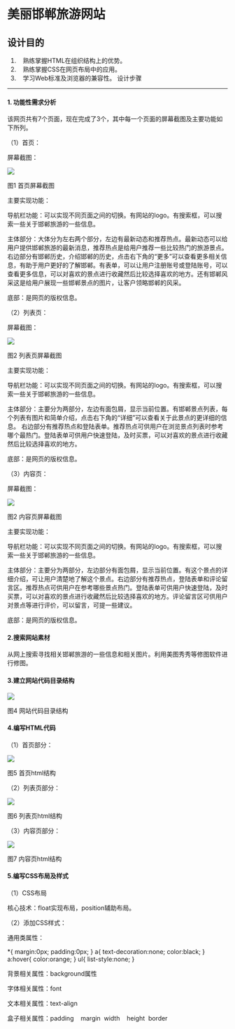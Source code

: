 美丽邯郸旅游网站
================
设计目的
--------
1.    熟练掌握HTML在组织结构上的优势。
2.    熟练掌握CSS在网页布局中的应用。
3.    学习Web标准及浏览器的兼容性。
设计步骤
--------
<h4>1. 功能性需求分析</h4>
该网页共有7个页面，现在完成了3个，其中每一个页面的屏幕截图及主要功能如下所列。

（1）首页：

屏幕截图：

![](设计文档用到的图片/美丽邯郸首页.png)

图1 首页屏幕截图

主要实现功能：

导航栏功能：可以实现不同页面之间的切换。有网站的logo。有搜索框，可以搜索一些关于邯郸旅游的一些信息。

主体部分：大体分为左右两个部分，左边有最新动态和推荐热点。最新动态可以给用户提供邯郸旅游的最新消息，推荐热点是给用户推荐一些比较热门的旅游景点。
右边部分有邯郸历史，介绍邯郸的历史，点击右下角的“更多”可以查看更多相关信息，有助于用户更好的了解邯郸。有表单，可以让用户注册账号或登陆账号，可以查看更多信息，可以对喜欢的景点进行收藏然后比较选择喜欢的地方。还有邯郸风采这是给用户展现一些邯郸景点的图片，让客户领略邯郸的风采。

底部：是网页的版权信息。

（2）列表页：

屏幕截图：

![](设计文档用到的图片/美丽邯郸列表页.png)

图2 列表页屏幕截图

主要实现功能：

导航栏功能：可以实现不同页面之间的切换。有网站的logo。有搜索框，可以搜索一些关于邯郸旅游的一些信息。

主体部分：主要分为两部分，左边有面包屑，显示当前位置。有邯郸景点列表，每个列表有图片和简单介绍，点击右下角的“详细”可以查看关于此景点的更详细的信息。
右边部分有推荐热点和登陆表单。推荐热点可供用户在浏览景点列表时参考哪个最热门。登陆表单可供用户快速登陆，及时买票，可以对喜欢的景点进行收藏然后比较选择喜欢的地方。

底部：是网页的版权信息。

（3）内容页：

屏幕截图：

![](设计文档用到的图片/美丽邯郸内容页.png)

图2 内容页屏幕截图

主要实现功能：

导航栏功能：可以实现不同页面之间的切换。有网站的logo。有搜索框，可以搜索一些关于邯郸旅游的一些信息。

主体部分：主要分为两部分，左边部分有面包屑，显示当前位置。有这个景点的详细介绍，可让用户清楚地了解这个景点。右边部分有推荐热点，登陆表单和评论留言区。推荐热点可供用户在参考哪些景点热门。登陆表单可供用户快速登陆，及时买票，可以对喜欢的景点进行收藏然后比较选择喜欢的地方。评论留言区可供用户对景点等进行评价，可以留言，可提一些建议。

底部：是网页的版权信息。

<h4>2.搜索网站素材</h4>

从网上搜索寻找相关邯郸旅游的一些信息和相关图片。利用美图秀秀等修图软件进行修图。

<h4>3.建立网站代码目录结构</h4>

![](设计文档用到的图片/网站代码目录结构.png)

图4 网站代码目录结构

<h4>4.编写HTML代码</h4>

（1）首页部分：

![](设计文档用到的图片/首页html结构.png)

图5 首页html结构

（2）列表页部分：

![](设计文档用到的图片/列表页html结构.png)

图6 列表页html结构

（3）内容页部分：

![](设计文档用到的图片/内容页html结构.png)

图7 内容页html结构

<h4>5.编写CSS布局及样式</h4>

（1）CSS布局

核心技术：float实现布局，position辅助布局。


（2）添加CSS样式：

通用类属性：

*{
	margin:0px;
	padding:0px;
}
a{
	text-decoration:none;
	color:black;
}
a:hover{
	color:orange;
}
ul{
	list-style:none;
}

背景相关属性：background属性

字体相关属性：font

文本相关属性：text-align

盒子相关属性：padding    margin  width    height  border

